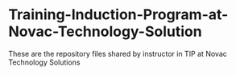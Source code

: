 # Training-Induction-Program-at-Novac-Technology-Solution
These are the repository files shared by instructor  in TIP at Novac Technology Solutions
